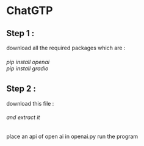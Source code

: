 # ChatGTP
<h2>Step 1 :</h2>
<p>download all the required packages which are :<br>
<h6>pip install openai <br> pip install gradio</h6></p>

<h2>Step 2 :</h2>
<p>download this file :
<h6>and extract it</h6>
place an api of open ai in openai.py
run the program</p>
